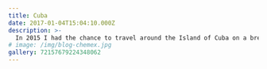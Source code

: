 ```yaml
---
title: Cuba
date: 2017-01-04T15:04:10.000Z
description: >-
  In 2015 I had the chance to travel around the Island of Cuba on a break  
# image: /img/blog-chemex.jpg
gallery: 72157679224348062
---
```

